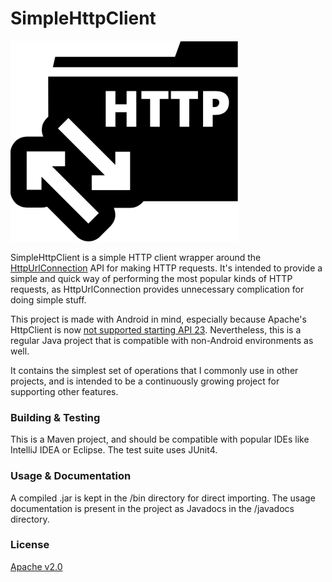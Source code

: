 # SimpleHttpClient

![](https://raw.githubusercontent.com/udeyrishi/SimpleHttpClient/master/logo.png)

SimpleHttpClient is a simple HTTP client wrapper around the [HttpUrlConnection](https://docs.oracle.com/javase/7/docs/api/java/net/HttpURLConnection.html) API for making HTTP requests. It's intended to provide a simple and quick way of performing the most popular kinds of HTTP requests, as HttpUrlConnection provides unnecessary complication for doing simple stuff.

This project is made with Android in mind, especially because Apache's HttpClient is now [not supported starting API 23](http://developer.android.com/intl/zh-tw/about/versions/marshmallow/android-6.0-changes.html). Nevertheless, this is a regular Java project that is compatible with non-Android environments as well.

It contains the simplest set of operations that I commonly use in other projects, and is intended to be a continuously growing project for supporting other features.

### Building & Testing

This is a Maven project, and should be compatible with popular IDEs like IntelliJ IDEA or Eclipse. The test suite uses JUnit4.

### Usage & Documentation

A compiled .jar is kept in the /bin directory for direct importing. The usage documentation is present in the project as Javadocs in the /javadocs directory.

### License

[Apache v2.0](https://github.com/udeyrishi/SimpleHttpClient/blob/master/LICENSE)